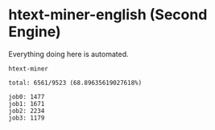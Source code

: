 # htext-miner-english (Second Engine)

Everything doing here is automated.

```
htext-miner

total: 6561/9523 (68.89635619027618%)

job0: 1477
job1: 1671
job2: 2234
job3: 1179
```